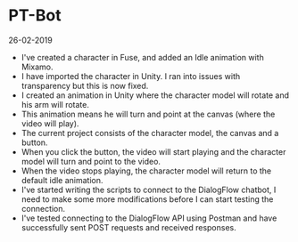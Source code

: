 # PT-Bot
26-02-2019
- I've created a character in Fuse, and added an Idle animation with Mixamo.
- I have imported the character in Unity. I ran into issues with transparency but this is now fixed.
- I created an animation in Unity where the character model will rotate and his arm will rotate.
- This animation means he will turn and point at the canvas (where the video will play).
- The current project consists of the character model, the canvas and a button.
- When you click the button, the video will start playing and the character model will turn and point to the video. 
- When the video stops playing, the character model will return to the default idle animation.
- I've started writing the scripts to connect to the DialogFlow chatbot, I need to make some more modifications before I can start testing the connection.
- I've tested connecting to the DialogFlow API using Postman and have successfully sent POST requests and received responses.
